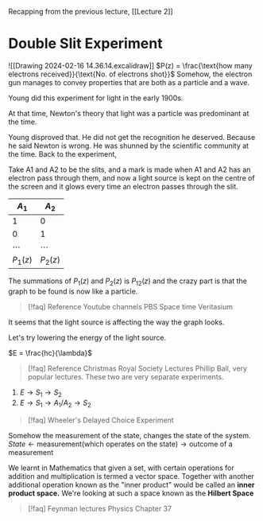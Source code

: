 Recapping from the previous lecture, [[Lecture 2]]
# Double Slit Experiment
![[Drawing 2024-02-16 14.36.14.excalidraw]]
$P(z) = \frac{\text{how many electrons received}}{\text{No. of electrons shot}}$
Somehow, the electron gun manages to convey properties that are both as a particle and a wave.

Young did this experiment for light in the early 1900s.

At that time, Newton's theory that light was a particle was predominant at the time.

Young disproved that. He did not get the recognition he deserved. Because he said Newton is wrong. He was shunned by the scientific community at the time. 
Back to the experiment,

Take A1 and A2 to be the slits, and a mark is made when A1 and A2 has an electron pass through them, and now a light source is kept on the centre of the screen and it glows every time an electron passes through the slit.

| $A_1$ | $A_2$ |
| ---- | ---- |
| 1 | 0 |
| 0 | 1 |
| $\cdots$ | $\cdots$ |
| $P_1 (z)$ | $P_2(z)$ |
The summations of $P_1(z)$ and $P_2(z)$ is $P_{12}(z)$ and the crazy part is that the graph to be found is now like a particle. 
>[!faq] Reference Youtube channels
>PBS Space time 
>Veritasium

It seems that the light source is affecting the way the graph looks.

Let's try lowering the energy of the light source. 

$E = \frac{hc}{\lambda}$

>[!faq] Reference Christmas Royal Society Lectures
>Phillip Ball, very popular lectures.
These two are very separate experiments.
1. $E \rightarrow S_1 \rightarrow S_2$
2. $E \rightarrow S_1 \rightarrow A_1/A_2 \rightarrow S_2$
>[!faq] Wheeler's Delayed Choice Experiment

Somehow the measurement of the state, changes the state of the system.
$State \leftarrow \text{measurement(which operates on the state)} \rightarrow \text{outcome of a measurement}$

We learnt in Mathematics that given a set, with certain operations for addition and multiplication is termed a vector space. Together with another additional operation known as the "inner product" would be called an **inner product space.**
We're looking at such a space known as the **Hilbert Space**

>[!faq] Feynman lectures Physics Chapter 37